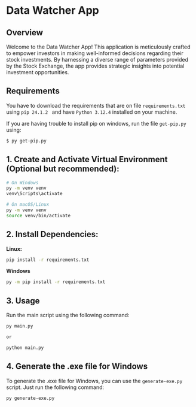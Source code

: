 # Data Watcher App

## Overview

Welcome to the Data Watcher App! This application is meticulously crafted to empower investors in making well-informed decisions regarding their stock investments. By harnessing a diverse range of parameters provided by the Stock Exchange, the app provides strategic insights into potential investment opportunities.

## Requirements

You have to download the requirements that are on file `requirements.txt` using `pip 24.1.2 `  and have `Python 3.12.4` installed on your machine.

If you are having trouble to install pip on windows, run the file `get-pip.py` using:

```bash
$ py get-pip.py
```



## 1. **Create and Activate Virtual Environment (Optional but recommended):**

```bash
# On Windows
py -m venv venv
venv\Scripts\activate

# On macOS/Linux
py -m venv venv
source venv/bin/activate
```

## 2. **Install Dependencies:**

**Linux:**

```bash
pip install -r requirements.txt
```

**Windows**

```bash
py -m pip install -r requirements.txt
```

## 3. Usage

Run the main script using the following command:

```bash
py main.py 

or

python main.py 
```


## 4. Generate the .exe file for Windows

To generate the .exe file for Windows, you can use the `generate-exe.py` script. Just run the following command:

```bash
py generate-exe.py
```
